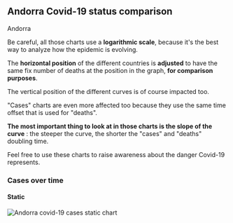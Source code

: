 ## Andorra Covid-19 status comparison 

Andorra



Be careful, all those charts use a **logarithmic scale**, because it's the best way to analyze how the epidemic is evolving.
 
The **horizontal position** of the different countries is **adjusted** to have the same fix number of deaths at the position in the graph, **for comparison purposes**.

The vertical position of the different curves is of course impacted too.

"Cases" charts are even more affected too because they use the same time offset that is used for "deaths".

**The most important thing to look at in those charts is the slope of the curve** : the steeper the curve, the shorter the "cases" and "deaths" doubling time.

Feel free to use these charts to raise awareness about the danger Covid-19 represents. 


 
### Cases over time
 
#### Static
![Andorra covid-19 cases static chart](https://raw.githubusercontent.com/madlag/coronavirus_study/master/notebooks/graphs/2020-03-20/countries/Andorra/2020-03-20_Andorra_cases.png "Andorra covid-19 cases static chart")   

